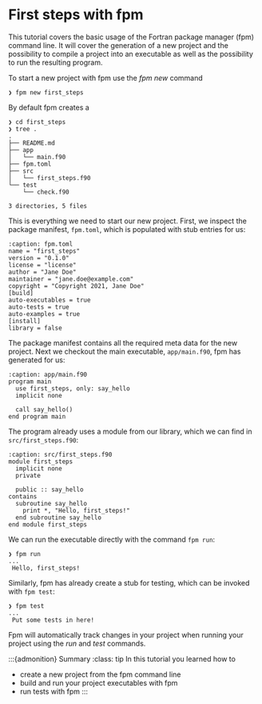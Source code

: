 # First steps with fpm

This tutorial covers the basic usage of the Fortran package manager (fpm) command line.
It will cover the generation of a new project and the possibility to compile a project into an executable as well as the possibility to run the resulting program.

To start a new project with fpm use the *fpm new* command

```{code-block} none
❯ fpm new first_steps
```

By default fpm creates a 

```{code-block} none
❯ cd first_steps
❯ tree .
.
├── README.md
├── app
│   └── main.f90
├── fpm.toml
├── src
│   └── first_steps.f90
└── test
    └── check.f90

3 directories, 5 files
```

This is everything we need to start our new project.
First, we inspect the package manifest, `fpm.toml`, which is populated with stub entries for us:

```{code-block} toml
:caption: fpm.toml
name = "first_steps"
version = "0.1.0"
license = "license"
author = "Jane Doe"
maintainer = "jane.doe@example.com"
copyright = "Copyright 2021, Jane Doe"
[build]
auto-executables = true
auto-tests = true
auto-examples = true
[install]
library = false
```

The package manifest contains all the required meta data for the new project.
Next we checkout the main executable, ``app/main.f90``, fpm has generated for us:

```{code-block} fortran
:caption: app/main.f90
program main
  use first_steps, only: say_hello
  implicit none

  call say_hello()
end program main
```

The program already uses a module from our library, which we can find in ``src/first_steps.f90``:

```{code-block} fortran
:caption: src/first_steps.f90
module first_steps
  implicit none
  private

  public :: say_hello
contains
  subroutine say_hello
    print *, "Hello, first_steps!"
  end subroutine say_hello
end module first_steps
```

We can run the executable directly with the command ``fpm run``:

```{code-block} none
❯ fpm run
...
 Hello, first_steps!
```

Similarly, fpm has already create a stub for testing, which can be invoked with ``fpm test``:

```{code-block} none
❯ fpm test
...
 Put some tests in here!
```

Fpm will automatically track changes in your project when running your project using the *run* and *test* commands.


:::{admonition} Summary
:class: tip
In this tutorial you learned how to

- create a new project from the fpm command line
- build and run your project executables with fpm
- run tests with fpm
:::
